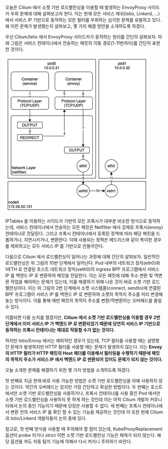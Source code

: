 오늘은 Cilium 에서 소켓 기반 로드밸런싱을 이용할 때 발생하는 EnvoyProxy 사이드카 우회 문제에 대해 살펴보고자 한다. 이는 현재 모든 서비스 메쉬(Istio, Linkerd, ...)에서 서비스 IP 기반으로 동작하는 모든 필터를 우회하는 심각한 문제를 유발하고 있다. 왜 이런 문제가 발생했는지 살펴보고, 몇 가지 해결 방안을 소개하도록 하겠다.

우선 Cilium/Istio 에서 EnvoyProxy 사이드카가 동작하는 원리를 간단히 살펴보자. 아래 그림은 서비스 컨테이너에서 전송하는 패킷의 이동 경로(1-11번까지)를 간단히 표현한 것이다.

![cilium.envoy](./cilium-envoy.png)

IPTables 를 이용하는 사이드카 기반의 모든 프록시가 대부분 비슷한 방식으로 동작하는데, 서비스 컨테이너에서 전송하는 모든 패킷은 Netfilter 에서 강제로 프록시(envoy) 컨테이너로 전달된다. 그리고 프록시 컨테이너에서 등록된 정책에 따라 해당 패킷을 드롭하거나, 지연시키거나, 변환한다. 이때 사용되는 정책은 헤드리스와 같이 특이한 경우를 제외하고는 모두 서비스 IP 를 기반으로 만들어진다.

다음으로 Cilium 에서 로드밸런싱이 일어나는 과정에 대해 간단히 살펴보자. 일반적인 로드밸런싱은 위 그림의 10번 단계에서 일어난다. Pod 내부의 네트워크 장치(eth0)와 VETH 로 연결된 호스트 네트워크 장치(veth0)의 ingress BPF 프로그램에서 서비스 IP 를 백엔드 IP 로 변환하여 패킷을 전달한다. 이는 모든 패킷에 대해 주소 변환 및 역변환 작업을 해야하는 문제가 있는데, 이를 해결하기 위해 나온 것이 바로 소켓 기반 로드밸런싱이다. 이는 위 그림의 2번 단계에서 소켓 시스템콜(connect, sendto)에 연결된 BPF 프로그램이 서비스 IP 를 백엔드 IP 로 변환하여 소켓의 목적지 주소를 미리 변경해놓는 방식이다. 이를 통해 매번 패킷의 목적지 주소를 변환/역변환하는 오버헤드를 줄일 수 있다.

이쯤되면 다들 눈치를 챘겠지만, **Cilium 에서 소켓 기반 로드밸런싱을 이용할 경우 2번 단계에서 이미 서비스 IP 가 백엔드 IP 로 변환되었기 때문에 당연히 서비스 IP 기반으로 동작하는 프록시 컨테이너는 제대로 작동할 수가 없는 것이다.**

하지만 Istio/Envoy 에서는 예외적인 경우가 있는데, TCP 필터를 사용할 때는 설명했던 문제가 발생하지만 HTTP 필터를 사용할 때는 문제가 발생하지 않는다. 이는 **Envoy 의 HTTP 필터가 HTTP 패킷의 Host 헤더를 이용해서 필터링을 수행하기 때문에 패킷의 목적지 주소가 서비스 IP 에서 백엔드 IP 로 변환되어 있어도 문제가 되지 않는 것이다.**

오늘 소개한 문제를 해결하기 위한 몇 가지 방법을 소개하도록 하겠다.

첫 번째로 지금 현재 바로 사용 가능한 방법은 소켓 기반 로드밸런싱을 아예 사용하지 않는 것이다. 약간의 오버헤드는 있지만 가장 간단하고 확실한 방법이다. 두 번째는 호스트에서만 소켓 기반 로드밸런싱을 사용하거나, 프록시 컨테이너를 사용 중인 Pod 에서만 소켓 기반 로드밸런싱을 사용하지 못 하게 하는 것인데 이는 아직 Cilium 개발자 커뮤니티에서 논의 중인 기능이기 때문에 당장은 사용할 수 없다. 세 번째는 프록시 컨테이너에서 변환 전의 서비스 IP 를 확인 할 수 있는 기능을 제공하는 것인데 이 또한 현재 Cilium 과 Istio/Linkerd 개발자들이 논의 중에 있다.

참고로, 첫 번째 방식을 사용할 때 주의해야 할 점이 있는데, KubeProxyReplacement 옵션이 probe 이거나 strict 이면 소켓 기반 로드밸런싱 기능은 해제가 되지 않는다. 해당 옵션을 꺼도 자동 탐지 기능에 의해서 다시 켜지니 주의하기 바란다.
